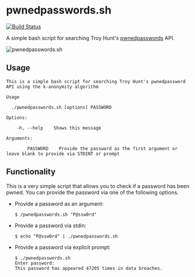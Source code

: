 # pwnedpasswords.sh
[![Build Status](https://travis-ci.org/jamesridgway/pwnedpasswords.sh.svg?branch=master)](https://travis-ci.org/jamesridgway/pwnedpasswords.sh)

A simple bash script for searching Troy Hunt's [pwnedpasswords](https://www.troyhunt.com/ive-just-launched-pwned-passwords-version-2/) API.

![pwnedpasswords.sh](https://www.jamesridgway.co.uk/system/images/images/000/000/006/original/image-1519670764439.png?1519670767)

## Usage
```
This is a simple bash script for searching Troy Hunt's pwnedpassword API using the k-anonymity algorithm

Usage

  ./pwnedpasswords.sh [options] PASSWORD

Options:

    -h, --help    Shows this message

Arguments:

        PASSWORD    Provide the password as the first argument or leave blank to provide via STDINT or prompt
```

## Functionality
This is a very simple script that allows you to check if a password has been pwned. You can provide the password via one of the following options.
* Provide a password as an argument:
  ```
  $ /pwnedpasswords.sh "P@ssw0rd"
  ```
* Provide a password via stdin:
  ```
  $ echo "P@ssw0rd" | ./pwnedpasswords.sh
  ```
* Provide a password via explicit prompt:
  ```
  $ ./pwnedpasswords.sh
  Enter password:
  This password has appeared 47205 times in data breaches.
  ```
